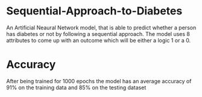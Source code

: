 # Sequential-Approach-to-Diabetes
An Artificial Neaural Network model, that is able to predict whether a person has diabetes or not by following a sequential approach. The model uses 8 attributes to come up with an outcome which will be either a logic 1 or a 0. 

# Accuracy
After being trained for 1000 epochs the model has an average accuracy of 91% on the training data and 85% on the testing dataset
